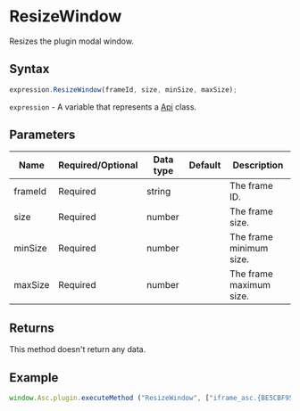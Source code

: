 # ResizeWindow

Resizes the plugin modal window.

## Syntax

```javascript
expression.ResizeWindow(frameId, size, minSize, maxSize);
```

`expression` - A variable that represents a [Api](../Api.md) class.

## Parameters

| **Name** | **Required/Optional** | **Data type** | **Default** | **Description** |
| ------------- | ------------- | ------------- | ------------- | ------------- |
| frameId | Required | string |  | The frame ID. |
| size | Required | number |  | The frame size. |
| minSize | Required | number |  | The frame minimum size. |
| maxSize | Required | number |  | The frame maximum size. |

## Returns

This method doesn't return any data.

## Example

```javascript editor-docx
window.Asc.plugin.executeMethod ("ResizeWindow", ["iframe_asc.{BE5CBF95-C0AD-4842-B157-AC40FEDD9841}", 392, 392, 392]);
```
